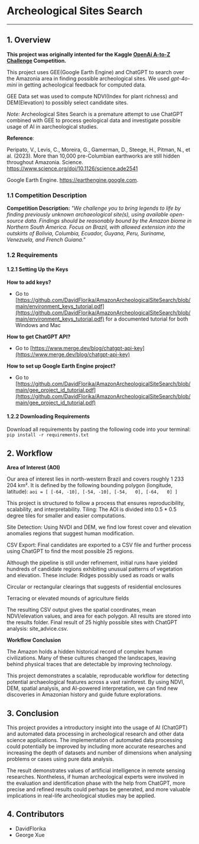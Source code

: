 # Archeological Sites Search

---

## 1. Overview

**This project was originally intented for the Kaggle [OpenAi A-to-Z Challenge](https://www.kaggle.com/competitions/openai-to-z-challenge) Competition.**

This project uses GEE(Google Earth Engine) and ChatGPT to search over the Amazonia area in finding possible archeological sites. We used *gpt-4o-mini* in getting acheological feedback for computed data.

GEE Data set was used to compute NDVI(Index for plant richness) and DEM(Elevation) to possibly select candidate sites.

*Note:* Archeological Sites Search is a premature attempt to use ChatGPT combined with GEE to process geological data and investigate possible usage of AI in aarcheological studies.


**Reference**:

Peripato, V., Levis, C., Moreira, G., Gamerman, D., Steege, H., Pitman, N., et al. (2023). More than 10,000 pre-Columbian earthworks are still hidden throughout Amazonia. Science. https://www.science.org/doi/10.1126/science.ade2541

Google Earth Engine. https://earthengine.google.com.

### 1.1 Competition Description

**Competition Description:**
_"We challenge you to bring legends to life by finding previously unknown archaeological site(s), using available open-source data. Findings should be reasonably bound by the Amazon biome in Northern South America. Focus on Brazil, with allowed extension into the outskirts of Bolivia, Columbia, Ecuador, Guyana, Peru, Suriname, Venezuela, and French Guiana."_

### 1.2 Requirements

#### 1.2.1 Setting Up the Keys

**How to add keys?**

- Go to [https://github.com/DavidFlorika/AmazonArcheologicalSiteSearch/blob/main/environment_keys_tutorial.pdf](https://github.com/DavidFlorika/AmazonArcheologicalSiteSearch/blob/main/environment_keys_tutorial.pdf) for a documented tutorial for both Windows and Mac

**How to get ChatGPT API?**

- Go to [https://www.merge.dev/blog/chatgpt-api-key](https://www.merge.dev/blog/chatgpt-api-key)

**How to set up Google Earth Engine project?**

- Go to [https://github.com/DavidFlorika/AmazonArcheologicalSiteSearch/blob/main/gee_project_id_tutorial.pdf](https://github.com/DavidFlorika/AmazonArcheologicalSiteSearch/blob/main/gee_project_id_tutorial.pdf)

#### 1.2.2 Downloading Requirements

Download all requirements by pasting the following code into your terminal:
`pip install -r requirements.txt`

## 2. Workflow

**Area of Interest (AOI)**

Our area of interest lies in north-western Brazil and covers roughly 1 233 204 km². It is defined by the following bounding polygon (longitude, latitude):
`
aoi = [
        [-64, -10],
        [-54, -10],
        [-54,   0],
        [-64,   0]
    ]
`

This project is structured to follow a process that ensures reproducibility, scalability, and interpretability. Tiling: The AOI is divided into 0.5 * 0.5 degree tiles for smaller and easier computations.

Site Detection: Using NVDI and DEM, we find low forest cover and elevation anomalies regions that suggest human modification.

CSV Export: Final candidates are exported to a CSV file and further process using ChatGPT to find the most possible 25 regions.

Although the pipeline is still under refinement, initial runs have yielded hundreds of candidate regions exhibiting unusual patterns of vegetation and elevation. These include: Ridges possibly used as roads or walls

Circular or rectangular clearings that suggests of residential enclosures

Terracing or elevated mounds of agriculture fields

The resulting CSV output gives the spatial coordinates, mean NDVI/elevation values, and area for each polygon. All results are stored into the results folder. Final result of 25 highly possible sites with ChatGPT analysis: site_advice.csv.

**Workflow Conclusion**

The Amazon holds a hidden historical record of complex human civilizations. Many of these cultures changed the landscapes, leaving behind physical traces that are detectable by improving technology.

This project demonstrates a scalable, reproducable workflow for detecting potential archaeological features across a vast rainforest. By using NDVI, DEM, spatial analysis, and AI-powered interpretation, we can find new discoveries in Amazonian history and guide future explorations.

## 3. Conclusion

This project provides a introductory insight into the usage of AI (ChatGPT) and automated data processing in archeological research and other data science applications. The implementation of automated data processing could potentially be improved by including more accurate researches and increasing the depth of datasets and number of dimensions when analysing problems or cases using pure data analysis.

The result demonstrates values of artificial intelligence in remote sensing researches. Nontheless, if human archeological experts were involved in the evaluation and identification phase with the help from ChatGPT, more precise and refined results could perhaps be generated, and more valuable implications in real-life archeological studies may be applied. 

## 4. Contributors

- DavidFlorika
- George Xue
